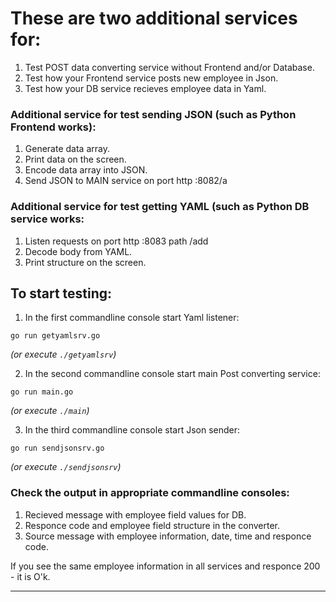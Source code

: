 # These are two additional services for:
1. Test POST data converting service without Frontend and/or Database.
2. Test how your Frontend service posts new employee in Json. 
3. Test how your DB service recieves employee data in Yaml.
### Additional service for test sending JSON (such as Python Frontend works):
1. Generate data array.
2. Print data on the screen.
3. Encode data array into JSON.
4. Send JSON to MAIN service on port http :8082/a
### Additional service for test getting YAML (such as Python DB service works:
1. Listen requests on port http :8083 path /add
2. Decode body from YAML.
3. Print structure on the screen.
## To start testing:
1. In the first commandline console start Yaml listener:
```
go run getyamlsrv.go
```
_(or execute `./getyamlsrv`)_

2. In the second commandline console start main Post converting service:
```
go run main.go
```
_(or execute `./main`)_

3. In the third commandline console start Json sender:
```
go run sendjsonsrv.go
```
_(or execute `./sendjsonsrv`)_
### Check the output in appropriate commandline consoles:
1. Recieved message with employee field values for DB.
2. Responce code and employee field structure in the converter.
3. Source message with employee information, date, time and responce code.

If you see the same employee information in all services and responce 200 - it is O'k.
___
